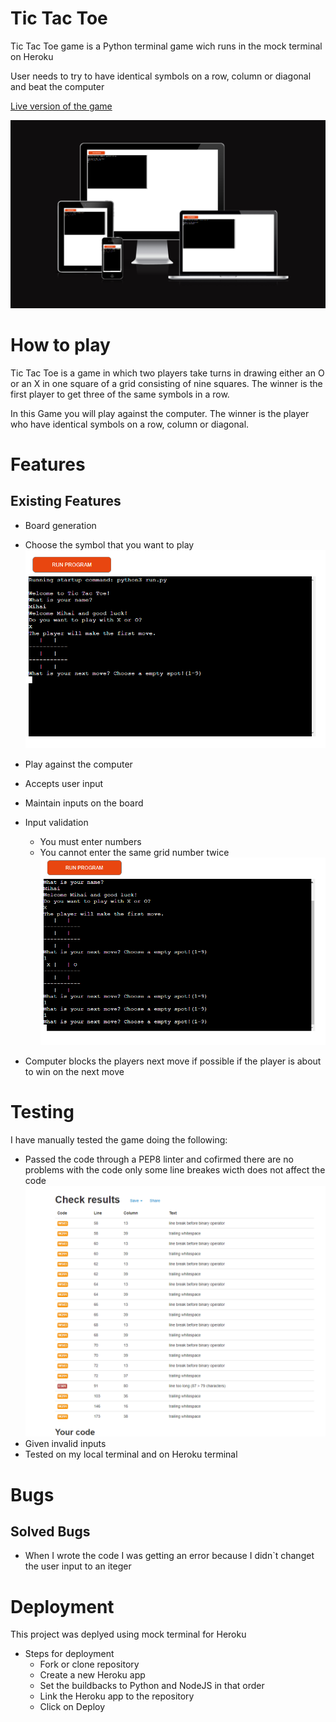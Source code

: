 # Tic Tac Toe

Tic Tac Toe game is a Python terminal game wich runs in the mock terminal on Heroku

User needs to try to have identical symbols on a row, column or diagonal and beat the computer

[Live version of the game](https://tic-tac-toe-game-mihai.herokuapp.com/)

![responsivnes image](images/game-img.png)

# How to play

Tic Tac Toe is a game in which two players take turns in drawing either an  O or an X in one square of a grid consisting of nine squares. The winner is the first player to get three of the same symbols in a row.

In this Game you will play against the computer. 
The winner is the player who have identical symbols on a row, column or diagonal.

# Features

## Existing Features

* Board generation 
* Choose the symbol that you want to play
![Game Board](images/game-board.png)

* Play against the computer
* Accepts user input
* Maintain inputs on the board
* Input validation
    * You must enter numbers  
    * You cannot enter the same grid number twice
    ![Game Board](images/game-board1.png)
* Computer blocks the players next move if possible if the player is about to win on the next move

# Testing 

I have manually tested the game doing the following:
* Passed the code through a PEP8 linter and cofirmed there are no problems with the code only some line breakes wicth does not affect the code
![PEP8](images/PEP8.png)
* Given invalid inputs
* Tested on my local terminal and on Heroku terminal

# Bugs

## Solved Bugs

* When I wrote the code I was getting an error because I didn`t changet the user input to an iteger

# Deployment
This project was deplyed using mock terminal for Heroku
* Steps for deployment
    * Fork or clone repository
    * Create a new Heroku app
    * Set the buildbacks to Python and NodeJS in that order
    * Link the Heroku app to the repository
    * Click on Deploy

